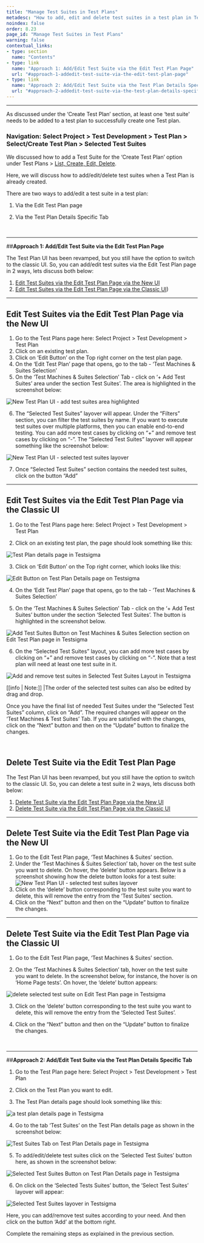 ```yaml
---
title: "Manage Test Suites in Test Plans"
metadesc: "How to add, edit and delete test suites in a test plan in Testsigma. "
noindex: false
order: 8.23
page_id: "Manage Test Suites in Test Plans"
warning: false
contextual_links:
- type: section
  name: "Contents" 
- type: link
  name: "Approach 1: Add/Edit Test Suite via the Edit Test Plan Page"
  url: "#approach-1-addedit-test-suite-via-the-edit-test-plan-page"
- type: link
  name: "Approach 2: Add/Edit Test Suite via the Test Plan Details Specific Tab"
  url: "#approach-2-addedit-test-suite-via-the-test-plan-details-specific-tab"
---
```


---

As discussed under the ‘Create Test Plan’ section, at least one ‘test suite' needs to be added to a test plan to successfully create one Test plan. 

### Navigation: Select Project > Test Development > Test Plan > Select/Create Test Plan > Selected Test Suites

We discussed how to add a Test Suite for the ‘Create Test Plan’ option under Test Plans > [List, Create, Edit, Delete](https://testsigma.com/docs/test-management/test-plans/overview/).

Here, we will discuss how to add/edit/delete test suites when a Test Plan is already created.

There are two ways to add/edit a test suite in a test plan:

1. Via the Edit Test Plan page
   
2. Via the Test Plan Details Specific Tab

&emsp;

---
##**Approach 1: Add/Edit Test Suite via the Edit Test Plan Page**

The Test Plan UI has been revamped, but you still have the option to switch to the classic UI. So, you can add/edit test suites via the Edit Test Plan page in 2 ways, lets discuss both below:

1. [Edit Test Suites via the Edit Test Plan Page via the New UI](#edit-test-suites-via-the-edit-test-plan-page-via-the-new-UI)
2. [Edit Test Suites via the Edit Test Plan Page via  the Classic UI](#edit-test-suites-via-the-edit-test-plan-page-via-the-classic-UI))

---

## **Edit Test Suites via the Edit Test Plan Page via the New UI**
1. Go to the Test Plans page here: Select Project > Test Development > Test Plan
2. Click on an existing test plan.
3. Click on ‘Edit Button’ on the Top right corner on the test plan page. 
4. On the ‘Edit Test Plan’ page that opens, go to the tab - ‘Test Machines & Suites Selection’
5. On the ‘Test Machines & Suites Selection’ Tab - click on ‘+ Add Test Suites’ area under the section Test Suites’. The area is highlighted in the screenshot below:

![New Test Plan UI - add test suites area highlighted](https://s3.amazonaws.com/static-docs.testsigma.com/new_images/test-management/test-plans/manage-test-suites/new-testplanUI-add-test-suites-area-highlighted.png)

6. The “Selected Test Suites” layover will appear. Under the “Filters” section, you can filter the test suites by name. If you want to execute test suites over multiple platforms, then you can enable end-to-end testing. You can add more test cases by clicking on “+” and remove test cases by clicking on “-”. The “Selected Test Suites” layover will appear something like the screenshot below:

![New Test Plan UI - selected test suites layover](https://s3.amazonaws.com/static-docs.testsigma.com/new_images/test-management/test-plans/manage-test-suites/new-test-plan-ui-selected-test-suites-layover.png)

7. Once “Selected Test Suites” section contains the needed test suites, click on the button “Add”

---

## **Edit Test Suites via the Edit Test Plan Page via the Classic UI**


1. Go to the Test Plans page here: Select Project > Test Development > Test Plan
    
2. Click on an existing test plan, the page should look something like this:

![Test Plan details page in Testsigma](https://docs.testsigma.com/images/manage-test-suites/test-plan-details-page-testsigmaunnamed.png)

3. Click on ‘Edit Button’ on the Top right corner, which looks like this:

![Edit Button on Test Plan Details page on Testsigma](https://docs.testsigma.com/images/manage-test-suites/edit-button-test-plan-details-testsigma.png)

4. On the ‘Edit Test Plan’ page that opens, go to the tab - ‘Test Machines & Suites Selection’

5. On the ‘Test Machines & Suites Selection’ Tab - click on the ‘+ Add Test Suites’ button under the section ‘Selected Test Suites’. The button is highlighted in the screenshot below.

![Add Test Suites Button on Test Machines & Suites Selection section on Edit Test Plan page in Testsigma](https://docs.testsigma.com/images/manage-test-suites/add-test-suites-button-test-machines-and-suites-selection-edit-test-plan-testsigma.png)

6. On the “Selected Test Suites” layout, you can add more test cases by clicking on “+” and remove test cases by clicking on “-”. Note that a test plan will need at least one test suite in it. 

![Add and remove test suites in Selected Test Suites Layout in Testsigma](https://docs.testsigma.com/images/manage-test-suites/selected-test-suites-layout-add-remove-test-suites-testsigma.png)

[[info | Note:]]
|The order of the selected test suites can also be edited by drag and drop.


Once you have the final list of needed Test Suites under the “Selected Test Suites” column, click on “Add”. The required changes will appear on the ‘Test Machines & Test Suites’ Tab.
If you are satisfied with the changes, click on the “Next” button and then on the “Update” button to finalize the changes.

&emsp;

## **Delete Test Suite via the Edit Test Plan Page**

The Test Plan UI has been revamped, but you still have the option to switch to the classic UI. So, you can delete a test suite in 2 ways, lets discuss both below:

1. [Delete Test Suite via the Edit Test Plan Page via the New UI](#delete-test-suite-via-the-edit-test-plan-page-via-the-new-ui)
2. [Delete Test Suite via the Edit Test Plan Page via the Classic UI](#delete-test-suite-via-the-edit-test-plan-page-via-the-classic-ui)

---

## Delete Test Suite via the Edit Test Plan Page via the New UI

1. Go to the Edit Test Plan page, ‘Test Machines & Suites’ section.
2. Under the ‘Test Machines & Suites Selection’ tab, hover on the test suite you want to delete. On hover, the ‘delete’ button appears. Below is a screenshot showing how the delete button looks for a test suite: 
![New Test Plan UI - selected test suites layover](https://s3.amazonaws.com/static-docs.testsigma.com/new_images/test-management/test-plans/manage-test-suites/new-test-plan-ui-delete-test-suite-button.png)
3. Click on the ‘delete’ button corresponding to the test suite you want to delete, this will remove the entry from the ‘Test Suites’ section.
4. Click on the “Next” button and then on the “Update” button to finalize the changes.



---

## Delete Test Suite via the Edit Test Plan Page via the Classic UI

1. Go to the Edit Test Plan page, ‘Test Machines & Suites’ section.
   
2. On the ‘Test Machines & Suites Selection’ tab, hover on the test suite you want to delete. In the screenshot below, for instance, the hover is on ‘Home Page tests’. On hover, the ‘delete’ button appears:

![delete selected test suite on Edit Test Plan page in Testsigma](https://s3.amazonaws.com/static-docs.testsigma.com/new_images/test-management/test-plans/manage-test-suites/delete-selected-test-suite-edit-test-plan-testsigma.png)

3. Click on the ‘delete’ button corresponding to the test suite you want to delete, this will remove the entry from the ‘Selected Test Suites’.
   
4. Click on the “Next” button and then on the “Update” button to finalize the changes.

&emsp;

---
##**Approach 2: Add/Edit Test Suite via the Test Plan Details Specific Tab**

1. Go to the Test Plan page here: Select Project > Test Development > Test Plan
   
2. Click on the Test Plan you want to edit.
   
3. The Test Plan details page should look something like this:

![a test plan details page in Testsigma](https://docs.testsigma.com/images/manage-test-suites/test-plan-details-page-testsigma.png)

4. Go to the tab ‘Test Suites’ on the Test Plan details page as shown in the screenshot below:

![Test Suites Tab on Test Plan Details page in Testsigma](https://docs.testsigma.com/images/manage-test-suites/test-suites-tab-test-plan-details-page-testsigma.png)

5. To add/edit/delete test suites click on the ‘Selected Test Suites’ button here, as shown in the screenshot below:

![Selected Test Suites Button on Test Plan Details page in Testsigma](https://docs.testsigma.com/images/manage-test-suites/selected-test-suites-button-test-plan-details-page-testsigma.png)

6. On click on the ‘Selected Tests Suites’ button, the ‘Select Test Suites’ layover will appear:

![Selected Test Suites layover in Testsigma](https://docs.testsigma.com/images/manage-test-suites/selected-test-suites-layover-testsigma.png)

Here, you can add/remove test suites according to your need. And then click on the button ‘Add’ at the bottom right.

Complete the remaining steps as explained in the previous section.





